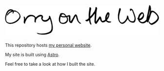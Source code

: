 <h1 align="center"><img alt="Orry on the Web" src="https://raw.githubusercontent.com/orryverducci/orry-on-the-web/main/public/images/logo.svg"/></h1>

This repository hosts [my personal website](https://www.orryverducci.co.uk/).

My site is built using [Astro](https://astro.build/).

Feel free to take a look at how I built the site.
